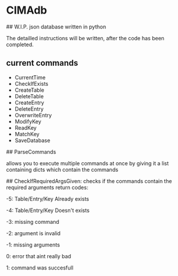 # CIMAdb
## W.I.P. json database written in python

The detailled instructions will be written, after the code has been completed.

## current commands

+ CurrentTime
+ CheckIfExists
+ CreateTable
+ DeleteTable
+ CreateEntry
+ DeleteEntry
+ OverwriteEntry
+ ModifyKey
+ ReadKey
+ MatchKey
+ SaveDatabase

## ParseCommands

allows you to execute multiple commands at once by giving it a list containing dicts which contain the commands

## CheckIfRequiredArgsGiven:
checks if the commands contain the required arguments
return codes:

-5: Table/Entry/Key Already exists

-4: Table/Entry/Key Doesn't exists

-3: missing command

-2: argument is invalid

-1: missing arguments

0: error that aint really bad

1: command was succesfull
